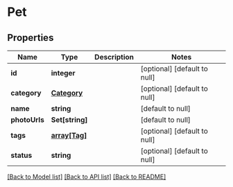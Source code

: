 # Pet

## Properties
Name | Type | Description | Notes
------------ | ------------- | ------------- | -------------
**id** | **integer** |  | [optional] [default to null]
**category** | [**Category**](Category.md) |  | [optional] [default to null]
**name** | **string** |  | [default to null]
**photoUrls** | **Set[string]** |  | [default to null]
**tags** | [**array[Tag]**](Tag.md) |  | [optional] [default to null]
**status** | **string** |  | [optional] [default to null]

[[Back to Model list]](../README.md#documentation-for-models) [[Back to API list]](../README.md#documentation-for-api-endpoints) [[Back to README]](../README.md)


